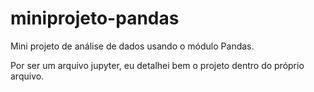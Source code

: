 # miniprojeto-pandas
Mini projeto de análise de dados usando o módulo Pandas.

Por ser um arquivo jupyter, eu detalhei bem o projeto dentro do próprio arquivo.
